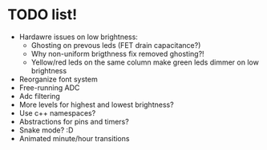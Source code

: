 # TODO list!

- Hardawre issues on low brightness:
  - Ghosting on prevous leds (FET drain capacitance?)
  - Why non-uniform brigthness fix removed ghosting?!
  - Yellow/red leds on the same column make green leds dimmer on low brightness
- Reorganize font system
- Free-running ADC
- Adc filtering
- More levels for highest and lowest brightness?
- Use c++ namespaces?
- Abstractions for pins and timers?
- Snake mode? :D
- Animated minute/hour transitions
